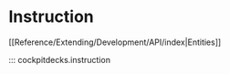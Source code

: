 # Instruction

[[Reference/Extending/Development/API/index|Entities]]


::: cockpitdecks.instruction
